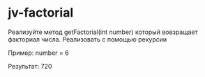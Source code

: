 # jv-factorial

Реализуйте метод getFactorial(int number) который вовзращает факториал числа. Реализовать с помощью рекурсии

Пример: number = 6

Результат: 720
